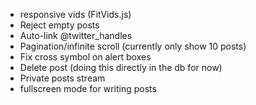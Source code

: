 * responsive vids (FitVids.js)
* Reject empty posts
* Auto-link @twitter_handles
* Pagination/infinite scroll (currently only show 10 posts)
* Fix cross symbol on alert boxes
* Delete post (doing this directly in the db for now)
* Private posts stream
* fullscreen mode for writing posts